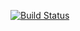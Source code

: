 [![Build Status](https://travis-ci.com/shashisp/findanexpert.svg?token=ppP1R4pozmzaxUNGXuSg&branch=master)](https://travis-ci.com/shashisp/findanexpert)